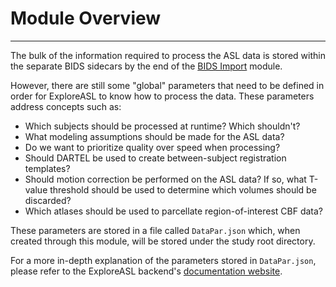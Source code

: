 # Module Overview

--- 

The bulk of the information required to process the ASL data is stored within the separate BIDS sidecars by the end of the [BIDS Import](../1_Import/0_Overview.md) module.

However, there are still some "global" parameters that need to be defined in order for ExploreASL to know how to process the data. These parameters address concepts such as:

- Which subjects should be processed at runtime? Which shouldn't?
- What modeling assumptions should be made for the ASL data?
- Do we want to prioritize quality over speed when processing?
- Should DARTEL be used to create between-subject registration templates?
- Should motion correction be performed on the ASL data? If so, what T-value threshold should be used to determine which volumes should be discarded?
- Which atlases should be used to parcellate region-of-interest CBF data?

These parameters are stored in a file called `DataPar.json` which, when created through this module, will be stored under the study root directory.

For a more in-depth explanation of the parameters stored in `DataPar.json`, please refer to the ExploreASL backend's [documentation website](https://exploreasl.github.io/Documentation/1.10.0beta/ProcessingParameters/#structural-processing-parameters).

